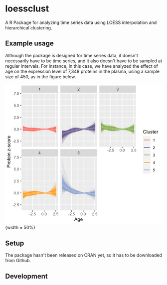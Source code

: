# loessclust

A R Package for analyzing time series data using LOESS interpolation and hierarchical clustering.

## Example usage

Although the package is designed for time series data, it doesn't necessarily have to be time series, and it also doesn't have to be sampled at regular intervals. For instance, in this case, we have analyzed the effect of age on the expression level of 7,348 proteins in the plasma, using a sample size of 450, as in the figure below.

![Effect of Age on Plasma Protein Expression Level](test_data/plasma_clustered.png){width = 50%}

## Setup

The package hasn't been released on CRAN yet, so it has to be downloaded from Github.

## Development
